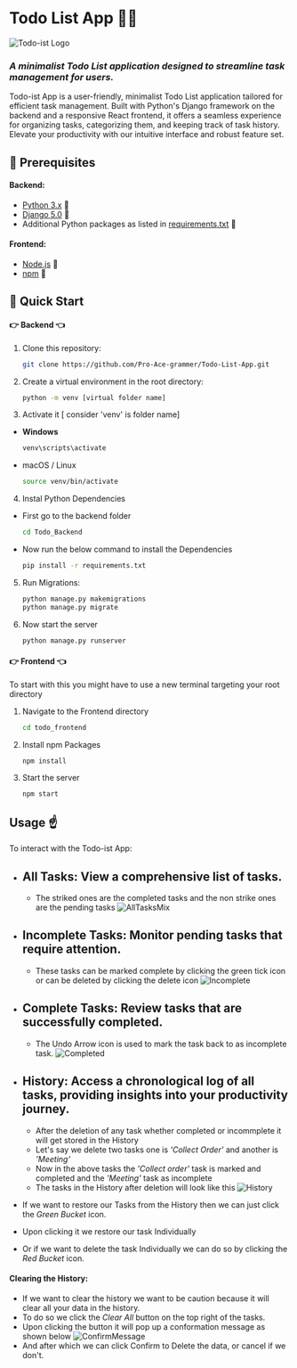 
# Todo List App :memo::pencil:

![Todo-ist Logo](https://github.com/Pro-Ace-grammer/Todo-List-App/assets/96662978/67a4f904-1088-4f30-a020-79021580a057)  
### *A minimalist Todo List application designed to streamline task management for users.*

Todo-ist App is a user-friendly, minimalist Todo List application tailored for efficient task management. Built with Python's Django framework on the backend and a responsive React frontend, it offers a seamless experience for organizing tasks, categorizing them, and keeping track of task history. Elevate your productivity with our intuitive interface and robust feature set.




## :star2: Prerequisites

#### Backend:
- [Python 3.x](https://www.python.org/downloads/) :link:
- [Django 5.0](https://docs.djangoproject.com/en/3.2/releases/3.0/) :link:
- Additional Python packages as listed in [requirements.txt](https://github.com/Pro-Ace-grammer/Todo-List-App/blob/main/Todo_Backend/requirements.txt) :link:

#### Frontend:
- [Node.js](https://nodejs.org/en/download/) :link:
- [npm](https://www.npmjs.com/get-npm) :link:

## :rocket: Quick Start

#### :point_right: Backend :point_left:

1. Clone this repository:
   ```bash
   git clone https://github.com/Pro-Ace-grammer/Todo-List-App.git

2. Create a virtual environment in the root directory:
   ```bash
   python -m venv [virtual folder name]

3. Activate it [ consider 'venv' is folder name]
- **Windows**
   ```bash
   venv\scripts\activate
- macOS / Linux
   ```bash
   source venv/bin/activate

4. Instal Python Dependencies
- First go to the backend folder
   ```bash
   cd Todo_Backend
- Now run the below command to install the Dependencies
   ```bash
   pip install -r requirements.txt

5. Run Migrations:
   ```bash
   python manage.py makemigrations
   python manage.py migrate

6. Now start the server
   ```bash 
   python manage.py runserver

#### :point_right: Frontend :point_left:
To start with this you might have to use  a new terminal targeting your root directory

1. Navigate to the Frontend  directory
   ```bash
   cd todo_frontend

2. Install npm Packages
   ```bash
   npm install

3. Start the server
   ```
   npm start
   ```



   
## Usage :point_up:

To interact with the Todo-ist App:

- **All Tasks**: View a comprehensive list of tasks.
   -
   - The striked ones are the completed tasks and the non strike ones are the pending tasks
![AllTasksMix](https://github.com/Pro-Ace-grammer/Todo-List-App/assets/96662978/7f9f54fb-e0ea-4066-b79a-7355a7d26b1f)

- **Incomplete Tasks**: Monitor pending tasks that require attention.
   -
   - These tasks can be marked complete by clicking the green tick icon or can be deleted by clicking the delete icon
![Incomplete](https://github.com/Pro-Ace-grammer/Todo-List-App/assets/96662978/4c2dff57-78c4-48c6-9468-195207729beb)

- **Complete Tasks**: Review tasks that are successfully completed.
   -
   - The Undo Arrow icon is used to mark the task back to as incomplete task.
![Completed](https://github.com/Pro-Ace-grammer/Todo-List-App/assets/96662978/46575f36-fd7c-4064-b327-dced3fed3ce0)

- **History**: Access a chronological log of all tasks, providing insights into your productivity journey.
   -
   - After the deletion of any task whether completed or incommplete it will get stored in the History
   - Let's say we delete two tasks one is *'Collect Order'* and another is *'Meeting'*
   - Now in the above tasks the *'Collect order'* task is marked and completed and the *'Meeting'* task as incomplete 
   - The tasks in the History after deletion will look like this
![History](https://github.com/Pro-Ace-grammer/Todo-List-App/assets/96662978/aa9ee985-181d-4f67-bbdd-d049c48c458d)

- If we want to restore our Tasks from the History then we  can just click the *Green Bucket* icon.
- Upon clicking it we restore our task Individually
- Or if we want to delete the task Individually we can do so by clicking the *Red Bucket* icon.

#### Clearing the History:
- If we want to clear the history we want to be caution because it will clear all your data in the history.
- To do so we click the *Clear All* button on the top right of the tasks.
- Upon clicking the button it will pop up a conformation message as shown below
![ConfirmMessage](https://github.com/Pro-Ace-grammer/Todo-List-App/assets/96662978/5ba1c4fa-f07c-4421-b611-d6163e409178)
- And after which we can click Confirm to Delete the data, or cancel if we don't.

